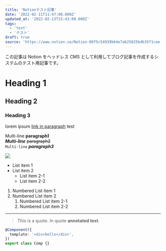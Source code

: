 ```yaml
---
title: 'Notionテスト記事'
date: '2022-02-11T11:47:00.000Z'
updated_at: '2022-02-13T15:43:00.000Z'
tags:
  - 'test'
  - 'テスト'
draft: true
source: 'https://www.notion.so/Notion-80f5c54939b64e7ab25825bdb35f1cae'
---
```


この記事は Notion をヘッドレス CMS として利用してブログ記事を作成するシステムのテスト用記事です。

# Heading 1

## Heading 2

### Heading 3

lorem ipsum [link in paragraph](https://www.google.com) test

Multi-line **paragraph1**  
**_Multi-line_** ~~paragraph2~~  
`Multi-line` _**paragraph3**_

![](</img/notion-test/angular_(1).png>)

- List item 1
- List item 2
  - List item 2-1
  - List item 2-2

1. Numbered List item 1
1. Numbered List item 2
   1. Numbered List item 2-1
   1. Numbered List item 2-2

---

> This is a quote. In quote **annotated text**.

```typescript
@Component({
  template: '<div>hello</div>',
})
export class Comp {}
```

<pre hidden data-blocktype="callout">
{
  "object": "block",
  "id": "5bd54197-d4e7-43ba-a701-7e53863d532a",
  "created_time": "2022-02-13T02:16:00.000Z",
  "last_edited_time": "2022-02-13T15:43:00.000Z",
  "has_children": false,
  "archived": false,
  "type": "callout",
  "callout": {
    "text": [
      {
        "type": "text",
        "text": {
          "content": "This is callout.\nMultiline callout.",
          "link": null
        },
        "annotations": {
          "bold": false,
          "italic": false,
          "strikethrough": false,
          "underline": false,
          "code": false,
          "color": "default"
        },
        "plain_text": "This is callout.\nMultiline callout.",
        "href": null
      }
    ],
    "icon": {
      "type": "emoji",
      "emoji": "👉"
    }
  },
  "depth": 0
}
</pre>
<pre hidden data-blocktype="bookmark">
{
  "object": "block",
  "id": "68c29153-f43d-4981-8f63-7175a16e8b47",
  "created_time": "2022-02-13T13:40:00.000Z",
  "last_edited_time": "2022-02-13T13:40:00.000Z",
  "has_children": false,
  "archived": false,
  "type": "bookmark",
  "bookmark": {
    "caption": [],
    "url": "https://blog.lacolaco.net/2022/02/notion-headless-cms-1/"
  },
  "depth": 0
}
</pre>
